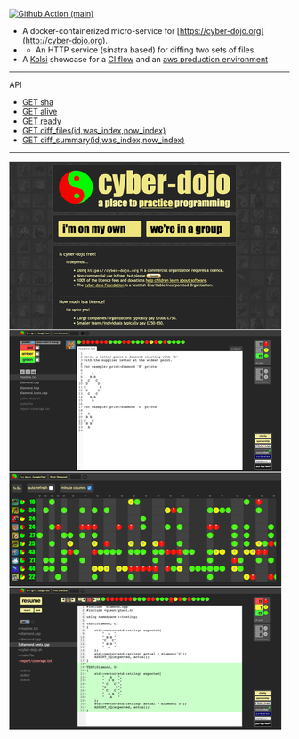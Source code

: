 [![Github Action (main)](https://github.com/cyber-dojo/differ/actions/workflows/main.yml/badge.svg)](https://github.com/cyber-dojo/differ/actions)

- A docker-containerized micro-service for [https://cyber-dojo.org](http://cyber-dojo.org).
- - An HTTP service (sinatra based) for diffing two sets of files.
- A [Kolsi](https://www.kosli.com/) showcase for a [CI flow](https://app.kosli.com/cyber-dojo/flows/differ/artifacts/) and an [aws production environment](https://app.kosli.com/cyber-dojo/environments/aws-prod/snapshots/)

***
API

* [GET sha](docs/api.md#get-sha)
* [GET alive](docs/api.md#get-alive)  
* [GET ready](docs/api.md#get-ready)
* [GET diff_files(id,was_index,now_index)](docs/api.md#get-diff_filesidwas_indexnow_index)
* [GET diff_summary(id,was_index,now_index)](docs/api.md#get-diff_summaryidwas_indexnow_index)

***

![cyber-dojo.org home page](https://github.com/cyber-dojo/cyber-dojo/blob/master/shared/home_page_snapshot.png)
